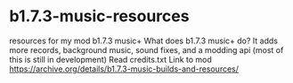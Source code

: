 # b1.7.3-music-resources
resources for my mod b1.7.3 music+
What does b1.7.3 music+ do?
It adds more records, background music, sound fixes, and a modding api (most of this is still in development)
Read credits.txt
Link to mod https://archive.org/details/b1.7.3-music-builds-and-resources/
